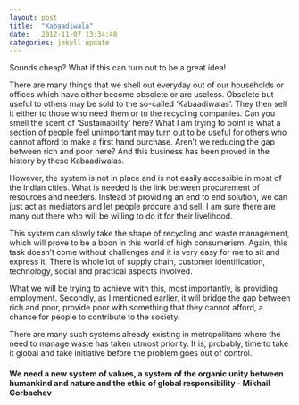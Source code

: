 ```yaml
---
layout: post
title:  "Kabaadiwala"
date:   2012-11-07 13:34:48
categories: jekyll update
---
```

Sounds cheap? What if this can turn out to be a great idea!

There are many things that we shell out everyday out of our households or offices which have either become obsolete or are useless. Obsolete but useful to others may be sold to the so-called ‘Kabaadiwalas’. They then sell it either to those who need them or to the recycling companies. Can you smell the scent of ‘Sustainability’ here? What I am trying to point is what a section of people feel unimportant may turn out to be useful for others who cannot afford to make a first hand purchase. Aren’t we reducing the gap between rich and poor here? And this business has been proved in the history by these Kabaadiwalas.


However, the system is not in place and is not easily accessible in most of the Indian cities. What is needed is the link between procurement of resources and needers. Instead of providing an end to end solution, we can just act as mediators and let people procure and sell. I am sure there are many out there who will be willing to do it for their livelihood.

This system can slowly take the shape of recycling and waste management, which will prove to be a boon in this world of high consumerism. Again, this task doesn’t come without challenges and it is very easy for me to sit and express it. There is whole lot of supply chain, customer identification, technology, social and practical aspects involved.

What we will be trying to achieve with this, most importantly, is providing employment. Secondly, as I mentioned earlier, it will bridge the gap between rich and poor, provide poor with something that they cannot afford, a chance for people to contribute to the society.

There are many such systems already existing in metropolitans where the need to manage waste has taken utmost priority. It is, probably, time to take it global and take initiative before the problem goes out of control.

<h4>We need a new system of values, a system of the organic unity between humankind and nature and the ethic of global responsibility <span class="author"> - Mikhail Gorbachev</span></h4>


[jekyll]:      http://jekyllrb.com
[jekyll-gh]:   https://github.com/jekyll/jekyll
[jekyll-help]: https://github.com/jekyll/jekyll-help
